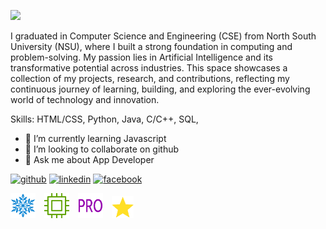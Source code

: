 ![](https://media.licdn.com/dms/image/v2/D4E16AQFGxPYXbpjpmA/profile-displaybackgroundimage-shrink_350_1400/B4EZkLY3ziHEAY-/0/1756832697192?e=1759968000&v=beta&t=hDKPpoPshNtW4YogPiPV9psiQFmPxquCBaC2X6UCaKA)

I graduated in Computer Science and Engineering (CSE) from North South University (NSU), where I built a strong foundation in computing and problem-solving. My passion lies in Artificial Intelligence and its transformative potential across industries. This space showcases a collection of my projects, research, and contributions, reflecting my continuous journey of learning, building, and exploring the ever-evolving world of technology and innovation.

Skills:  HTML/CSS, Python, Java, C/C++, SQL,

- 🌱 I’m currently learning  Javascript 
- 👯 I’m looking to collaborate on github 
- 💬 Ask me about App Developer 


[<img src='https://cdn.jsdelivr.net/npm/simple-icons@3.0.1/icons/github.svg' alt='github' height='40'>](https://github.com/https://github.com/Salim01-stack)  [<img src='https://cdn.jsdelivr.net/npm/simple-icons@3.0.1/icons/linkedin.svg' alt='linkedin' height='40'>](https://www.linkedin.com/in/https://www.linkedin.com/in/salim-rahaman-dipu-008759381//)  [<img src='https://cdn.jsdelivr.net/npm/simple-icons@3.0.1/icons/facebook.svg' alt='facebook' height='40'>](https://www.facebook.com/https://www.facebook.com/salim.rahaman.dipu.2024)  

<a href='https://archiveprogram.github.com/'><img src='https://raw.githubusercontent.com/acervenky/animated-github-badges/master/assets/acbadge.gif' width='40' height='40'></a> <a href='https://docs.github.com/en/developers'><img src='https://raw.githubusercontent.com/acervenky/animated-github-badges/master/assets/devbadge.gif' width='40' height='40'></a> <a href='https://github.com/pricing'><img src='https://raw.githubusercontent.com/acervenky/animated-github-badges/master/assets/pro.gif' width='40' height='40'></a> <a href='https://stars.github.com/'><img src='https://raw.githubusercontent.com/acervenky/animated-github-badges/master/assets/starbadge.gif' width='35' height='35'></a> 

